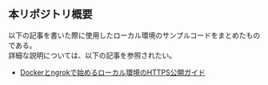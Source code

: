 ## 本リポジトリ概要
以下の記事を書いた際に使用したローカル環境のサンプルコードをまとめたものである。<br>
詳細な説明については、以下の記事を参照されたい。<br>
- <a href="https://zenn.dev/articles/0663e6e4680042/edit" target="_blank" rel="noopener noreferrer">Dockerとngrokで始めるローカル環境のHTTPS公開ガイド</a>
